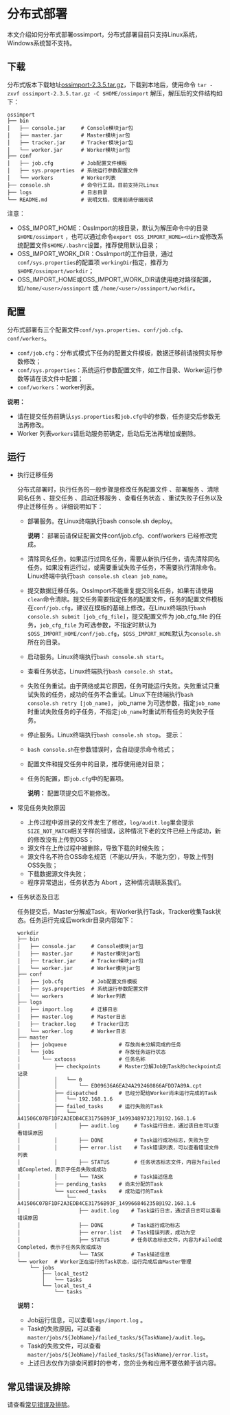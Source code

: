 # 分布式部署

本文介绍如何分布式部署ossimport，分布式部署目前只支持Linux系统，Windows系统暂不支持。

## 下载

分布式版本下载地址[ossimport-2.3.5.tar.gz](http://gosspublic.alicdn.com/ossimport/international/distributed/ossimport-2.3.5.tar.gz)，下载到本地后，使用命令 `tar -zxvf ossimport-2.3.5.tar.gz -C $HOME/ossimport` 解压，解压后的文件结构如下：

```
ossimport
├── bin
│   ├── console.jar     # Console模块jar包
│   ├── master.jar      # Master模块jar包
│   ├── tracker.jar     # Tracker模块jar包
│   └── worker.jar      # Worker模块jar包
├── conf
│   ├── job.cfg         # Job配置文件模板
│   ├── sys.properties  # 系统运行参数配置文件
│   └── workers         # Worker列表
├── console.sh          # 命令行工具，目前支持只Linux
├── logs                # 日志目录
└── README.md           # 说明文档，使用前请仔细阅读
```

注意：

-   OSS\_IMPORT\_HOME：OssImport的根目录，默认为解压命令中的目录`$HOME/ossimport` ，也可以通过命令`export OSS_IMPORT_HOME=<dir>`或修改系统配置文件`$HOME/.bashrc`设置，推荐使用默认目录；
-   OSS\_IMPORT\_WORK\_DIR：OssImport的工作目录，通过`conf/sys.properties`的配置项 `workingDir`指定，推荐为`$HOME/ossimport/workdir`；
-   OSS\_IMPORT\_HOME或OSS\_IMPORT\_WORK\_DIR请使用绝对路径配置，如`/home/<user>/ossimport` 或 `/home/<user>/ossimport/workdir`。

## 配置

分布式部署有三个配置文件`conf/sys.properties`、`conf/job.cfg`、`conf/workers`。

-   `conf/job.cfg`：分布式模式下任务的配置文件模板，数据迁移前请按照实际参数修改；
-   `conf/sys.properties`：系统运行参数配置文件，如工作目录、Worker运行参数等请在该文件中配置；
-   `conf/workers`：worker列表。

**说明：**

-   请在提交任务前确认`sys.properties`和`job.cfg`中的参数，任务提交后参数无法再修改。
-   Worker 列表`workers`请启动服务前确定，启动后无法再增加或删除。

## 运行

-   执行迁移任务

    分布式部署时，执行任务的一般步骤是修改任务配置文件 、部署服务 、清除同名任务 、提交任务 、启动迁移服务 、查看任务状态 、重试失败子任务以及停止迁移任务 。详细说明如下：

    -   部署服务。在Linux终端执行bash console.sh deploy。

        **说明：** 部署前请保证配置文件conf/job.cfg、conf/workers 已经修改完成。

    -   清除同名任务。如果运行过同名任务，需要从新执行任务，请先清除同名任务。如果没有运行过，或需要重试失败子任务，不需要执行清除命令。Linux终端中执行`bash console.sh clean job_name`。
    -   提交数据迁移任务。OssImport不能重复提交同名任务，如果有请使用`clean`命令清除。提交任务需要指定任务的配置文件，任务的配置文件模板在`conf/job.cfg`，建议在模板的基础上修改。在Linux终端执行`bash console.sh submit [job_cfg_file]`，提交配置文件为 job\_cfg\_file 的任务，`job_cfg_file` 为可选参数，不指定时默认为`$OSS_IMPORT_HOME/conf/job.cfg`，`$OSS_IMPORT_HOME`默认为`console.sh`所在的目录。
    -   启动服务。Linux终端执行`bash console.sh start`。
    -   查看任务状态。Linux终端执行`bash console.sh stat`。
    -   失败任务重试。由于网络或其它原因，任务可能运行失败。失败重试只重试失败的任务，成功的任务不会重试。Linux下在终端执行`bash console.sh retry [job_name]`， job\_name 为可选参数，指定`job_name`时重试失败任务的子任务，不指定`job_name`时重试所有任务的失败子任务。
    -   停止服务。Linux终端执行`bash console.sh stop`。
    提示：

    -   `bash console.sh`在参数错误时，会自动提示命令格式；
    -   配置文件和提交任务中的目录，推荐使用绝对目录；
    -   任务的配置，即`job.cfg`中的配置项。

        **说明：** 配置项提交后不能修改。

-   常见任务失败原因
    -   上传过程中源目录的文件发生了修改，`log/audit.log`里会提示`SIZE_NOT_MATCH`相关字样的错误，这种情况下老的文件已经上传成功，新的修改没有上传到OSS；
    -   源文件在上传过程中被删除，导致下载的时候失败；
    -   源文件名不符合OSS命名规范（不能以/开头，不能为空），导致上传到OSS失败；
    -   下载数据源文件失败；
    -   程序异常退出，任务状态为 Abort ，这种情况请联系我们。
-   任务状态及日志

    任务提交后，Master分解成Task，有Worker执行Task，Tracker收集Task状态。任务运行完成后workdir目录内容如下：

    ```
    workdir
    ├── bin
    │   ├── console.jar     # Console模块jar包
    │   ├── master.jar      # Master模块jar包
    │   ├── tracker.jar     # Tracker模块jar包
    │   └── worker.jar      # Worker模块jar包
    ├── conf
    │   ├── job.cfg         # Job配置文件模板
    │   ├── sys.properties  # 系统运行参数配置文件
    │   └── workers         # Worker列表
    ├── logs
    │   ├── import.log      # 迁移日志
    │   ├── master.log      # Master日志
    │   ├── tracker.log     # Tracker日志
    │   └── worker.log      # Worker日志
    ├── master
    │   ├── jobqueue                 # 存放尚未分解完成的任务
    │   └── jobs                     # 存放任务运行状态
    │       └── xxtooss              # 任务名称
    │           ├── checkpoints      # Master分解Job到Task的checkpoint点记录
    │           │   └── 0
    │           │       └── ED09636A6EA24A292460866AFDD7A89A.cpt
    │           ├── dispatched       # 已经分配给Worker尚未运行完成的Task
    │           │   └── 192.168.1.6
    │           ├── failed_tasks     # 运行失败的Task
    │           │   └── A41506C07BF1DF2A3EDB4CE31756B93F_1499348973217@192.168.1.6
    │           │       ├── audit.log     # Task运行日志，通过该日志可以查看错误原因
    │           │       ├── DONE          # Task运行成功标志，失败为空
    │           │       ├── error.list    # Task错误列表，可以查看错误文件列表
    │           │       ├── STATUS        # 任务状态标志文件，内容为Failed或Completed，表示子任务失败或成功
    │           │       └── TASK          # Task描述信息
    │           ├── pending_tasks    # 尚未分配的Task
    │           └── succeed_tasks    # 成功运行的Task
    │               └── A41506C07BF1DF2A3EDB4CE31756B93F_1499668462358@192.168.1.6
    │                   ├── audit.log    # Task运行日志，通过该日志可以查看错误原因
    │                   ├── DONE         # Task运行成功标志
    │                   ├── error.list   # Task错误列表，成功为空
    │                   ├── STATUS       # 任务状态标志文件，内容为Failed或Completed，表示子任务失败或成功
    │                   └── TASK         # Task描述信息
    └── worker  # Worker正在运行的Task状态，运行完成后由Master管理
        └── jobs
            ├── local_test2
            │   └── tasks
            └── local_test_4
                └── tasks
    ```

    **说明：**

    -   Job运行信息，可以查看`logs/import.log` 。
    -   Task的失败原因，可以查看`master/jobs/${JobName}/failed_tasks/${TaskName}/audit.log`。
    -   Task的失败文件，可以查看`master/jobs/${JobName}/failed_tasks/${TaskName}/error.list`。
    -   上述日志仅作为排查问题时的参考，您的业务和应用不要依赖于该内容。

## 常见错误及排除

请查看[常见错误及排除](/intl.zh-CN/常用工具/数据迁移工具ossimport/常见问题.md)。

